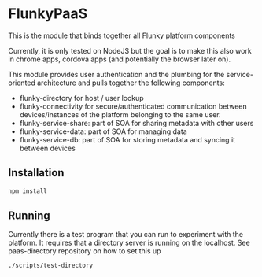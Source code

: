 # FlunkyPaaS

This is the module that binds together all Flunky platform components

Currently, it is only tested on NodeJS but the goal is to make this also work in chrome apps, cordova apps (and potentially the browser later on).

This module provides user authentication and the plumbing for the service-oriented architecture and pulls together the following components:
* flunky-directory for host / user lookup
* flunky-connectivity for secure/authenticated communication between devices/instances of the platform belonging to the same user.
* flunky-service-share: part of SOA for sharing metadata with other users
* flunky-service-data: part of SOA for managing data
* flunky-service-db: part of SOA for storing metadata and syncing it between devices

## Installation

```bash
npm install
```

## Running

Currently there is a test program that you can run to experiment with the platform. It requires that a directory server is running on the localhost. See paas-directory repository on how to set this up

```bash
./scripts/test-directory
```